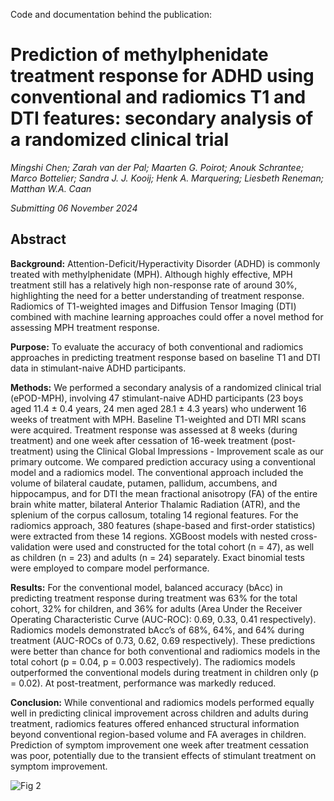 Code and documentation behind the publication: 

# Prediction of methylphenidate treatment response for ADHD using conventional and radiomics T1 and DTI features: secondary analysis of a randomized clinical trial
*Mingshi Chen; Zarah van der Pal; Maarten G. Poirot; Anouk Schrantee; Marco Bottelier; Sandra J. J. Kooij; Henk A. Marquering; Liesbeth Reneman; Matthan W.A. Caan*

*Submitting 06 November 2024*

## Abstract

**Background:** Attention-Deficit/Hyperactivity Disorder (ADHD) is commonly treated with methylphenidate (MPH). Although highly effective, MPH treatment still has a relatively high non-response rate of around 30%, highlighting the need for a better understanding of treatment response. Radiomics of T1-weighted images and Diffusion Tensor Imaging (DTI) combined with machine learning approaches could offer a novel method for assessing MPH treatment response.

**Purpose:** To evaluate the accuracy of both conventional and radiomics approaches in predicting treatment response based on baseline T1 and DTI data in stimulant-naive ADHD participants. 

**Methods:** We performed a secondary analysis of a randomized clinical trial (ePOD-MPH), involving 47 stimulant-naive ADHD participants (23 boys aged 11.4 ± 0.4 years, 24 men aged 28.1 ± 4.3 years) who underwent 16 weeks of treatment with MPH. Baseline T1-weighted and DTI MRI scans were acquired. Treatment response was assessed at 8 weeks (during treatment) and one week after cessation of 16-week treatment (post-treatment) using the Clinical Global Impressions - Improvement scale as our primary outcome. We compared prediction accuracy using a conventional model and a radiomics model. The conventional approach included the volume of bilateral caudate, putamen, pallidum, accumbens, and hippocampus, and for DTI the mean fractional anisotropy (FA) of the entire brain white matter, bilateral Anterior Thalamic Radiation (ATR), and the splenium of the corpus callosum, totaling 14 regional features. For the radiomics approach, 380 features (shape-based and first-order statistics) were extracted from these 14 regions. XGBoost models with nested cross-validation were used and constructed for the total cohort (n = 47), as well as children (n = 23) and adults (n = 24) separately. Exact binomial tests were employed to compare model performance.

**Results:** For the conventional model, balanced accuracy (bAcc) in predicting treatment response during treatment was 63% for the total cohort, 32% for children, and 36% for adults (Area Under the Receiver Operating Characteristic Curve (AUC-ROC): 0.69, 0.33, 0.41 respectively). Radiomics models demonstrated bAcc’s of 68%, 64%, and 64% during treatment (AUC-ROCs of 0.73, 0.62, 0.69 respectively). These predictions were better than chance for both conventional and radiomics models in the total cohort (p = 0.04, p = 0.003 respectively). The radiomics models outperformed the conventional models during treatment in children only (p = 0.02). At post-treatment, performance was markedly reduced. 

**Conclusion:** While conventional and radiomics models performed equally well in predicting clinical improvement across children and adults during treatment, radiomics features offered enhanced structural information beyond conventional region-based volume and FA averages in children. Prediction of symptom improvement one week after treatment cessation was poor, potentially due to the transient effects of stimulant treatment on symptom improvement. 

![Fig 2](https://github.com/user-attachments/assets/dc725a0a-a3b8-45a2-9b3f-b5104d8e3341)

